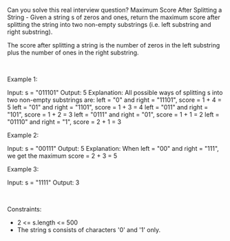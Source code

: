 Can you solve this real interview question? Maximum Score After Splitting a String - Given a string s of zeros and ones, return the maximum score after splitting the string into two non-empty substrings (i.e. left substring and right substring).

The score after splitting a string is the number of zeros in the left substring plus the number of ones in the right substring.

 

Example 1:


Input: s = "011101"
Output: 5 
Explanation: 
All possible ways of splitting s into two non-empty substrings are:
left = "0" and right = "11101", score = 1 + 4 = 5 
left = "01" and right = "1101", score = 1 + 3 = 4 
left = "011" and right = "101", score = 1 + 2 = 3 
left = "0111" and right = "01", score = 1 + 1 = 2 
left = "01110" and right = "1", score = 2 + 1 = 3


Example 2:


Input: s = "00111"
Output: 5
Explanation: When left = "00" and right = "111", we get the maximum score = 2 + 3 = 5


Example 3:


Input: s = "1111"
Output: 3


 

Constraints:

 * 2 <= s.length <= 500
 * The string s consists of characters '0' and '1' only.